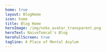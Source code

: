 ```yaml
---
home: true
layout: BlogHome
icon: home
title: Blog Home 
heroImage: /img/neko_avatar_transparent.png
heroText: NaiveTomcat's Blog
heroFullScreen: true
tagline: A Place of Mental Asylum
---
```


